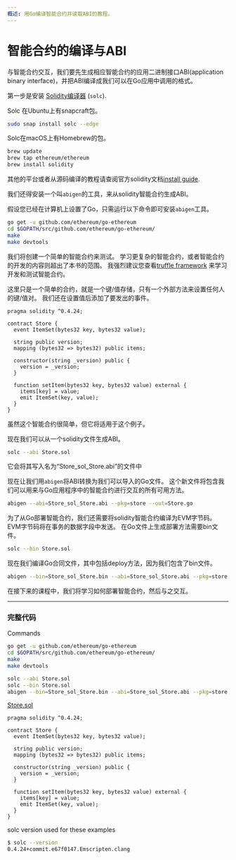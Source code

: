 ```yaml
---
概述: 用Go编译智能合约并读取ABI的教程。
---
```


# 智能合约的编译与ABI

与智能合约交互，我们要先生成相应智能合约的应用二进制接口ABI(application binary interface)，并把ABI编译成我们可以在Go应用中调用的格式。

第一步是安装 [Solidity编译器](https://solidity.readthedocs.io/en/latest/installing-solidity.html) (`solc`).

Solc 在Ubuntu上有snapcraft包。

```bash
sudo snap install solc --edge
```

Solc在macOS上有Homebrew的包。

```bash
brew update
brew tap ethereum/ethereum
brew install solidity
```

其他的平台或者从源码编译的教程请查阅官方solidity文档[install guide](https://solidity.readthedocs.io/en/latest/installing-solidity.html#building-from-source).

我们还得安装一个叫`abigen`的工具，来从solidity智能合约生成ABI。

假设您已经在计算机上设置了Go，只需运行以下命令即可安装`abigen`工具。

```bash
go get -u github.com/ethereum/go-ethereum
cd $GOPATH/src/github.com/ethereum/go-ethereum/
make
make devtools
```

我们将创建一个简单的智能合约来测试。 学习更复杂的智能合约，或者智能合约的开发的内容则超出了本书的范围。 我强烈建议您查看[truffle framework](http://truffleframework.com/) 来学习开发和测试智能合约。

这里只是一个简单的合约，就是一个键/值存储，只有一个外部方法来设置任何人的键/值对。 我们还在设置值后添加了要发出的事件。

```solidity
pragma solidity ^0.4.24;

contract Store {
  event ItemSet(bytes32 key, bytes32 value);

  string public version;
  mapping (bytes32 => bytes32) public items;

  constructor(string _version) public {
    version = _version;
  }

  function setItem(bytes32 key, bytes32 value) external {
    items[key] = value;
    emit ItemSet(key, value);
  }
}
```

虽然这个智能合约很简单，但它将适用于这个例子。

现在我们可以从一个solidity文件生成ABI。

```bash
solc --abi Store.sol
```

它会将其写入名为“Store_sol_Store.abi”的文件中

现在让我们用`abigen`将ABI转换为我们可以导入的Go文件。 这个新文件将包含我们可以用来与Go应用程序中的智能合约进行交互的所有可用方法。

```bash
abigen --abi=Store_sol_Store.abi --pkg=store --out=Store.go
```

为了从Go部署智能合约，我们还需要将solidity智能合约编译为EVM字节码。 EVM字节码将在事务的数据字段中发送。 在Go文件上生成部署方法需要bin文件。


```bash
solc --bin Store.sol
```

现在我们编译Go合同文件，其中包括deploy方法，因为我们包含了bin文件。

```bash
abigen --bin=Store_sol_Store.bin --abi=Store_sol_Store.abi --pkg=store --out=Store.go
```

在接下来的课程中，我们将学习如何部署智能合约，然后与之交互。


---

### 完整代码

Commands

```bash
go get -u github.com/ethereum/go-ethereum
cd $GOPATH/src/github.com/ethereum/go-ethereum/
make
make devtools

solc --abi Store.sol
solc --bin Store.sol
abigen --bin=Store_sol_Store.bin --abi=Store_sol_Store.abi --pkg=store --out=Store.go
```

[Store.sol](https://github.com/miguelmota/ethereum-development-with-go-book/blob/master/code/contracts/Store.sol)

```solidity
pragma solidity ^0.4.24;

contract Store {
  event ItemSet(bytes32 key, bytes32 value);

  string public version;
  mapping (bytes32 => bytes32) public items;

  constructor(string _version) public {
    version = _version;
  }

  function setItem(bytes32 key, bytes32 value) external {
    items[key] = value;
    emit ItemSet(key, value);
  }
}
```

solc version used for these examples

```bash
$ solc --version
0.4.24+commit.e67f0147.Emscripten.clang
```
